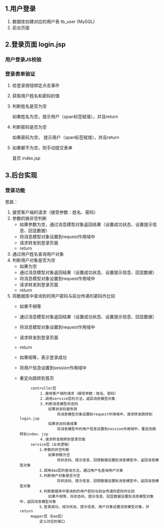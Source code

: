 ## 1.用户登录
   1. 数据库创建对应的用户表 tb_user (MySQL)
   2. 前台页面
## 2.登录页面 login.jsp
### 用户登录JS校验     
### 登录表单验证
   1. 给登录按钮绑定点击事件
   2. 获取用户姓名和密码的值
   3. 判断姓名是否为空

      如果姓名为空，提示用户（span标签赋值），并且return

   4. 判断密码是否为空

      如果密码为空， 提示用户（span标签赋值），并且return
   5. 如果都不为空，则手动提交表单

      首页          index.jsp
## 3.后台实现
### 登录功能
   思路：
   1. 接受客户端的请求（接受参数：姓名、密码）
   2. 参数的做非空判断
      - 如果参数为空，通过消息模型对象返回结果（设置成功状态、设置提示信息、回显数据）
      - 将消息模型对象设置到request作用域中
      - 请求转发到登录页面
      - return
   3. 通过用户姓名查询用户对象
   4. 判断用户对象是否为空
      - 如果为空
      - 通过消息模型对象返回结果（设置成功状态、设置提示信息、回显数据）
      - 将消息模型对象设置到request作用域中
      - 请求转发到登录页面
      - return
   5. 将数据库中查询到的用户密码与前台传递的密码作比较
       - 如果不相等
       - 通过消息模型对象返回结果（设置成功状态、设置提示信息、回显数据）
       - 将消息模型对象设置到request作用域中
       - 请求转发到登录页面
       - return
       - 如果相等，表示登录成功
       - 将用户信息设置到session作用域中
       - 重定向跳转到首页

                  controller层
                      １.接收客户端的请求（接受参数：姓名、密码）
                      ２.调用service层的方法，返回消息模型对象
                      ３.判断消息模型状态码
                          如果状态码是失败
                              将消息模型对象设置到request作用域中，请求转发跳转到login.jsp
                          如果状态码是成果
                              将消息模型中的用户信息设置到session作用域中，重定向跳转到index．jsp
                      ４.请求转发跳转到登录页面
                  service层（业务逻辑）
                      1.参数的非空判断
                          如果参数为空
                              将状态码、提示信息、回想数据设置到消息模型中，返回消息模型对象
                      2.调用dao层的查询方法，通过用户名查询用户对象
                      3.判断用户对象是否为空
                              将状态码、提示信息、回想数据设置到消息模型中，返回消息模型对象
                      4.判断数据库中查询到的用户密码与前台传递的密码作比较
                          如果不相等，将状态码、提示信息、回显数据设置到消息模型对象中，返回消息模型对象
                      5.登录成功，成功状态、提示信息、用户对象设置消息模型对象，并return
                  mapper层（Dao层）
                      定义对应的接口